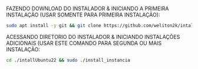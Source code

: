 FAZENDO DOWNLOAD DO INSTALADOR & INICIANDO A PRIMEIRA INSTALAÇÃO (USAR SOMENTE PARA PRIMEIRA INSTALAÇÃO):

```bash
sudo apt install -y git && git clone https://github.com/weliton2k/intallUbuntu22 && sudo chmod -R 777 intallUbuntu22 && cd intallUbuntu22 && sudo ./install_primaria
```

ACESSANDO DIRETORIO DO INSTALADOR & INICIANDO INSTALAÇÕES ADICIONAIS (USAR ESTE COMANDO PARA SEGUNDA OU MAIS INSTALAÇÃO:
```bash
cd ./intallUbuntu22 && sudo ./install_instancia
```

